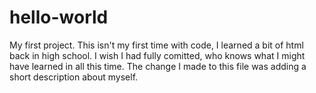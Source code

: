 # hello-world
My first project.
This isn't my first time with code, I learned a bit of html back in high school.  I wish I had fully comitted, who knows what I might have learned in all this time.
The change I made to this file was adding a short description about myself.
